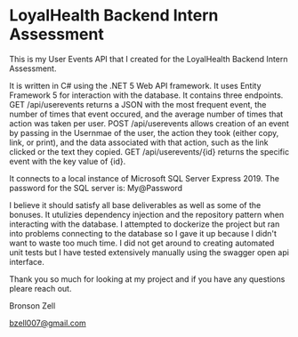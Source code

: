 # LoyalHealth Backend Intern Assessment

This is my User Events API that I created for the LoyalHealth Backend Intern Assessment.

It is written in C# using the .NET 5 Web API framework. It uses Entity Framework 5 for interaction with the database. It contains three endpoints. GET /api/userevents returns a JSON with the most frequent event, the number of times that event occured, and the average number of times that action was taken per user. POST /api/userevents allows creation of an event by passing in the Usernmae of the user, the action they took (either copy, link, or print), and the data associated with that action, such as the link clicked or the text they copied. GET /api/userevents/{id} returns the specific event with the key value of {id}.

It connects to a local instance of Microsoft SQL Server Express 2019. The password for the SQL server is: My@Password

I believe it should satisfy all base deliverables as well as some of the bonuses. It utulizies dependency injection and the repository pattern when interacting with the database. I attempted to dockerize the project but ran into problems connecting to the database so I gave it up because I didn't want to waste too much time. I did not get around to creating automated unit tests but I have tested extensively manually using the swagger open api interface.

Thank you so much for looking at my project and if you have any questions pleare reach out.

Bronson Zell

bzell007@gmail.com